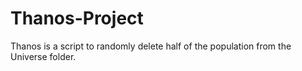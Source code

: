 # Thanos-Project
Thanos is a script to randomly delete  half of the population from the Universe folder.
